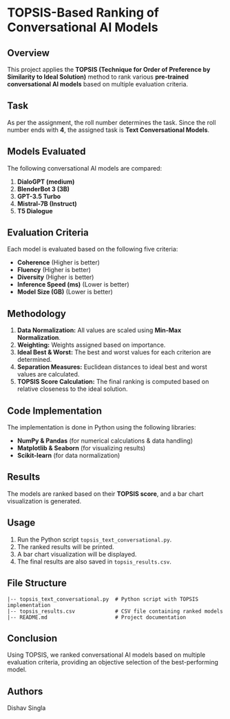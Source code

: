 # TOPSIS-Based Ranking of Conversational AI Models

## Overview
This project applies the **TOPSIS (Technique for Order of Preference by Similarity to Ideal Solution)** method to rank various **pre-trained conversational AI models** based on multiple evaluation criteria.

## Task
As per the assignment, the roll number determines the task. Since the roll number ends with **4**, the assigned task is **Text Conversational Models**.

## Models Evaluated
The following conversational AI models are compared:
1. **DialoGPT (medium)**
2. **BlenderBot 3 (3B)**
3. **GPT-3.5 Turbo**
4. **Mistral-7B (Instruct)**
5. **T5 Dialogue**

## Evaluation Criteria
Each model is evaluated based on the following five criteria:
- **Coherence** (Higher is better)
- **Fluency** (Higher is better)
- **Diversity** (Higher is better)
- **Inference Speed (ms)** (Lower is better)
- **Model Size (GB)** (Lower is better)

## Methodology
1. **Data Normalization:** All values are scaled using **Min-Max Normalization**.
2. **Weighting:** Weights assigned based on importance.
3. **Ideal Best & Worst:** The best and worst values for each criterion are determined.
4. **Separation Measures:** Euclidean distances to ideal best and worst values are calculated.
5. **TOPSIS Score Calculation:** The final ranking is computed based on relative closeness to the ideal solution.

## Code Implementation
The implementation is done in Python using the following libraries:
- **NumPy & Pandas** (for numerical calculations & data handling)
- **Matplotlib & Seaborn** (for visualizing results)
- **Scikit-learn** (for data normalization)

## Results
The models are ranked based on their **TOPSIS score**, and a bar chart visualization is generated.

## Usage
1. Run the Python script `topsis_text_conversational.py`.
2. The ranked results will be printed.
3. A bar chart visualization will be displayed.
4. The final results are also saved in `topsis_results.csv`.

## File Structure
```
|-- topsis_text_conversational.py  # Python script with TOPSIS implementation
|-- topsis_results.csv             # CSV file containing ranked models
|-- README.md                      # Project documentation
```

## Conclusion
Using TOPSIS, we ranked conversational AI models based on multiple evaluation criteria, providing an objective selection of the best-performing model.

## Authors
Dishav Singla

